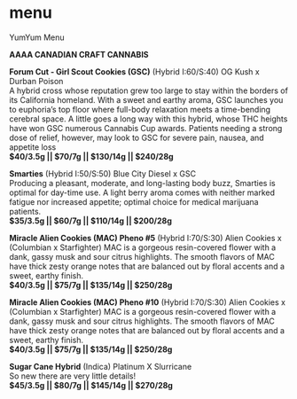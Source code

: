 # menu
YumYum Menu

__AAAA CANADIAN CRAFT CANNABIS__

__Forum Cut - Girl Scout Cookies (GSC)__ (Hybrid I:60/S:40) OG Kush x Durban Poison                                                   
A hybrid cross whose reputation grew too large to stay within the borders of its California homeland. With a sweet and earthy aroma, GSC launches you to euphoria’s top floor where full-body relaxation meets a time-bending cerebral space. A little goes a long way with this hybrid, whose THC heights have won GSC numerous Cannabis Cup awards. Patients needing a strong dose of relief, however, may look to GSC for severe pain, nausea, and appetite loss                                                                                                   
__$40/3.5g || $70/7g || $130/14g || $240/28g__ 
                                                                                               
__Smarties__ (Hybrid I:50/S:50) Blue City Diesel x GSC                                                                                    
Producing a pleasant, moderate, and long-lasting body buzz, Smarties is optimal for day-time use. A light berry aroma comes with neither marked fatigue nor increased appetite; optimal choice for medical marijuana patients.                     
__$35/3.5g || $60/7g || $110/14g || $200/28g__ 

__Miracle Alien Cookies (MAC) Pheno #5__ (Hybrid I:70/S:30)  Alien Cookies x (Columbian x Starfighter)                                      MAC is a gorgeous resin-covered flower with a dank, gassy musk and sour citrus highlights. The smooth flavors of MAC have thick zesty orange notes that are balanced out by floral accents and a sweet, earthy finish.                                                                                                                 
__$40/3.5g || $75/7g || $135/14g || $250/28g__

__Miracle Alien Cookies (MAC) Pheno #10__ (Hybrid I:70/S:30)  Alien Cookies x (Columbian x Starfighter)                                         MAC is a gorgeous resin-covered flower with a dank, gassy musk and sour citrus highlights. The smooth flavors of MAC have thick zesty orange notes that are balanced out by floral accents and a sweet, earthy finish.                                                                                                                   
__$40/3.5g || $75/7g || $135/14g || $250/28g__

__Sugar Cane Hybrid__ (Indica) Platinum X Slurricane                                                                                                                                                                 
  So new there are very little details!                                                                                                  
__$45/3.5g || $80/7g || $145/14g || $270/28g__



